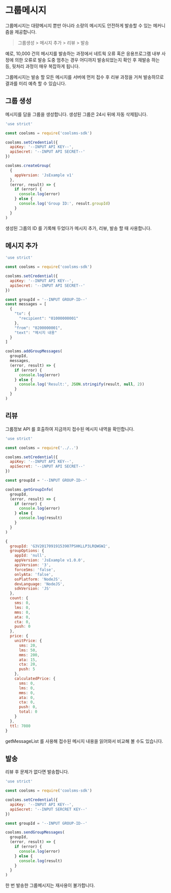 # 그룹메시지

그룹메시지는 대량메시지 뿐만 아니라 소량의 메시지도 안전하게 발송할 수 있는 메커니즘을 제공합니다.

> 그룹생성 &gt; 메시지 추가 &gt; 리뷰 &gt; 발송

예로, 10,000 건의 메시지를 발송하는 과정에서 네트웍 오류 혹은 응용프로그램 내부 사정에 의한 오류로 발송 도중 멈추는 경우 어디까지 발송되었는지 확인 후 재발송 하는 등, 뒷처리 과정이 매우 복잡하게 됩니다.

그룹메시지는 발송 할 모든 메시지를 서버에 먼저 접수 후 리뷰 과정을 거쳐 발송하므로 결과를 미리 예측 할 수 있습니다.

## 그룹 생성

메시지를 담을 그룹을 생성합니다. 생성된 그룹은 24시 뒤에 자동 삭제됩니다.

```javascript
'use strict'

const coolsms = require('coolsms-sdk')

coolsms.setCredential({
  apiKey: '--INPUT API KEY--',
  apiSecret: '--INPUT API SECRET--'
})

coolsms.createGroup(
  {
    appVersion: 'JsExample v1'
  },
  (error, result) => {
    if (error) {
      console.log(error)
    } else {
      console.log('Group ID:', result.groupId)
    }
  }
)
```

생성된 그룹의 ID 를 기록해 두었다가 메시지 추가, 리뷰, 발송 할 때 사용합니다.

## 메시지 추가

```javascript
'use strict'

const coolsms = require('coolsms-sdk')

coolsms.setCredential({
  apiKey: '--INPUT API KEY--',
  apiSecret: '--INPUT API SECRET--'
})

const groupId = '--INPUT GROUP-ID--'
const messages = [
  {
    "to": {
      "recipient": "01000000001"
    },
    "from": "0200000001",
    "text": "메시지 내용"
  }
]

coolsms.addGroupMessages(
  groupId,
  messages,
  (error, result) => {
    if (error) {
      console.log(error)
    } else {
      console.log('Result:', JSON.stringify(result, null, 2))
    }
  }
)
```

## 리뷰

그룹정보 API 를 호출하여 지금까지 접수된 메시지 내역을 확인합니다.

```javascript
'use strict'

const coolsms = require('../..')

coolsms.setCredential({
  apiKey: '--INPUT API KEY--',
  apiSecret: '--iNPUT API SECRET--'
})

const groupId = '--INPUT GROUP-ID--'

coolsms.getGroupInfo(
  groupId,
  (error, result) => {
    if (error) {
      console.log(error)
    } else {
      console.log(result)
    }
  }
)
```

```javascript
{
  groupId: 'G3V20170919153907PSHKLLP3LRQWGW2',
  groupOptions: { 
    appId: 'null',
    appVersion: 'JsExample v1.0.0',
    apiVersion: '3',
    forceSms: 'false',
    onlyAta: 'false',
    osPlatform: 'NodeJS',
    devLanguage: 'NodeJS',
    sdkVersion: 'JS'
  },
  count: {
    sms: 0,
    lms: 0,
    mms: 0,
    ata: 0,
    cta: 0,
    push: 0
  },
  price: { 
    unitPrice: {
      sms: 20,
      lms: 50,
      mms: 200,
      ata: 15,
      cta: 20,
      push: 5
    },
    calculatedPrice: {
      sms: 0,
      lms: 0,
      mms: 0,
      ata: 0,
      cta: 0,
      push: 0,
      total: 0
    }
  },
  ttl: 7080
}
```

getMessageList 를 사용해 접수된 메시지 내용을 읽어와서 비교해 볼 수도 있습니다.

## 발송

리뷰 후 문제가 없다면 발송합니다.

```javascript
'use strict'

const coolsms = require('coolsms-sdk')

coolsms.setCredential({
  apiKey: '--INPUT API KEY--',
  apiSecret: '--INPUT SERCRET KEY--'
})

const groupId = '--INPUT GROUP-ID--'

coolsms.sendGroupMessages(
  groupId,
  (error, result) => {
    if (error) {
      console.log(error)
    } else {
      console.log(result)
    }
  }
)
```

한 번 발송한 그룹메시지는 재사용이 불가합니다.

